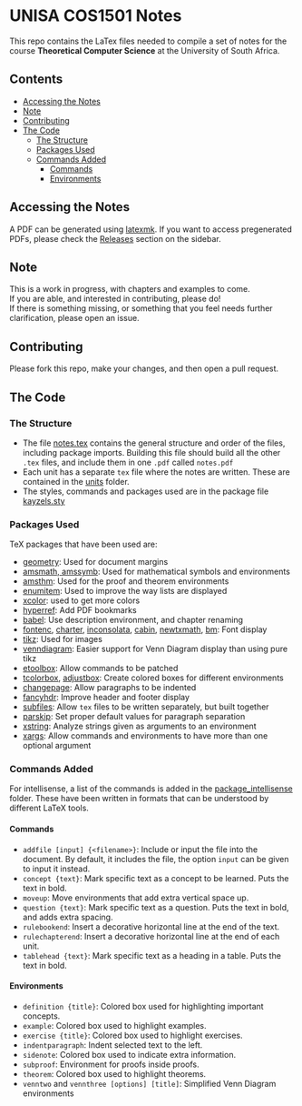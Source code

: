 # UNISA COS1501 Notes

This repo contains the LaTex files needed to compile a set of notes for the course **Theoretical Computer Science** at the University of South Africa.

## Contents
- [Accessing the Notes](#accessing-the-notes)
- [Note](#note)
- [Contributing](#contributing)
- [The Code](#the-code)
  - [The Structure](#the-structure)
  - [Packages Used](#packages-used)
  - [Commands Added](#commands-added)
    - [Commands](#commands)
    - [Environments](#environments)

## Accessing the Notes

A PDF can be generated using [latexmk](https://ctan.org/pkg/latexmk). If you want to access pregenerated PDFs, please check the [Releases](https://github.com/Kayzels/notes.unisa.COS1501/releases) section on the sidebar.

## Note
This is a work in progress, with chapters and examples to come.  
If you are able, and interested in contributing, please do!  
If there is something missing, or something that you feel needs further clarification, please open an issue.

## Contributing
Please fork this repo, make your changes, and then open a pull request.

## The Code
### The Structure
- The file [notes.tex](notes.tex) contains the general structure and order of the files, including package imports. Building this file should build all the other `.tex` files, and include them in one `.pdf` called `notes.pdf`
- Each unit has a separate `tex` file where the notes are written. These are contained in the [units](./units) folder.
- The styles, commands and packages used are in the package file [kayzels.sty](kayzels.sty)

### Packages Used
TeX packages that have been used are:
- [geometry](https://ctan.org/pkg/geometry): Used for document margins
- [amsmath, amssymb](https://www.ctan.org/pkg/amsmath): Used for mathematical symbols and environments
- [amsthm](https://ctan.org/pkg/amsthm): Used for the proof and theorem environments
- [enumitem](https://ctan.org/pkg/enumitem): Used to improve the way lists are displayed
- [xcolor](https://ctan.org/pkg/xcolor): used to get more colors
- [hyperref](https://ctan.org/pkg/hyperref): Add PDF bookmarks
- [babel](https://ctan.org/pkg/babel): Use description environment, and chapter renaming
- [fontenc](https://ctan.org/pkg/fontenc), [charter](https://ctan.org/pkg/charter), [inconsolata](https://ctan.org/pkg/inconsolata), [cabin](https://ctan.org/pkg/cabin), [newtxmath](https://ctan.org/pkg/newtx), [bm](https://ctan.org/pkg/bm): Font display
- [tikz](https://ctan.org/pkg/tikz): Used for images
- [venndiagram](https://ctan.org/pkg/venndiagram): Easier support for Venn Diagram display than using pure tikz
- [etoolbox](https://ctan.org/pkg/etoolbox): Allow commands to be patched
- [tcolorbox](https://ctan.org/pkg/tcolorbox), [adjustbox](https://ctan.org/pkg/adjustbox): Create colored boxes for different environments
- [changepage](https://ctan.org/pkg/changepage): Allow paragraphs to be indented
- [fancyhdr](https://ctan.org/pkg/fancyhdr): Improve header and footer display
- [subfiles](https://ctan.org/pkg/subfiles): Allow `tex` files to be written separately, but built together
- [parskip](https://ctan.org/pkg/parskip): Set proper default values for paragraph separation
- [xstring](https://ctan.org/pkg/xstring): Analyze strings given as arguments to an environment
- [xargs](https://ctan.org/pkg/xargs): Allow commands and environments to have more than one optional argument

### Commands Added
For intellisense, a list of the commands is added in the [package_intellisense](./package_intellisense/) folder. These have been written in formats that can be understood by different LaTeX tools.

#### Commands
- `addfile [input] {<filename>}`: Include or input the file into the document. By default, it includes the file, the option `input` can be given to input it instead.
- `concept {text}`: Mark specific text as a concept to be learned. Puts the text in bold.
- `moveup`: Move environments that add extra vertical space up.
- `question {text}`: Mark specific text as a question. Puts the text in bold, and adds extra spacing.
- `rulebookend`: Insert a decorative horizontal line at the end of the text.
- `rulechapterend`: Insert a decorative horizontal line at the end of each unit.
- `tablehead {text}`: Mark specific text as a heading in a table. Puts the text in bold.

#### Environments
- `definition {title}`: Colored box used for highlighting important concepts.
- `example`: Colored box used to highlight examples.
- `exercise {title}`: Colored box used to highlight exercises.
- `indentparagraph`: Indent selected text to the left.
- `sidenote`: Colored box used to indicate extra information.
- `subproof`: Environment for proofs inside proofs.
- `theorem`: Colored box used to highlight theorems.
- `venntwo` and `vennthree [options] [title]`: Simplified Venn Diagram environments
